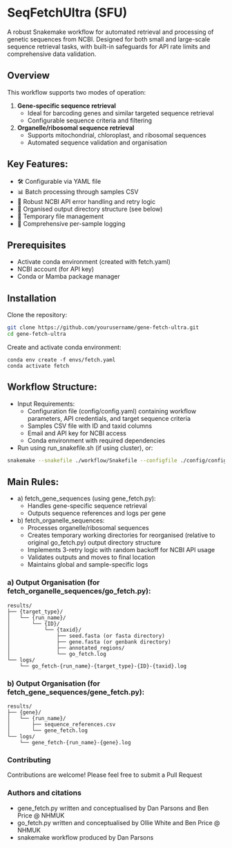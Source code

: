 # SeqFetchUltra (SFU)
A robust Snakemake workflow for automated retrieval and processing of genetic sequences from NCBI. Designed for both small and large-scale sequence retrieval tasks, with built-in safeguards for API rate limits and comprehensive data validation.

## Overview
This workflow supports two modes of operation:
1. **Gene-specific sequence retrieval**
   - Ideal for barcoding genes and similar targeted sequence retrieval
   - Configurable sequence criteria and filtering
2. **Organelle/ribosomal sequence retrieval**
   - Supports mitochondrial, chloroplast, and ribosomal sequences
   - Automated sequence validation and organisation


## Key Features:
- 🛠️ Configurable via YAML file
- 📊 Batch processing through samples CSV
- 🔄 Robust NCBI API error handling and retry logic
- 📁 Organised output directory structure (see below)
- 🧹 Temporary file management
- 📝 Comprehensive per-sample logging


## Prerequisites
- Activate conda environment (created with fetch.yaml)
- NCBI account (for API key)
- Conda or Mamba package manager


## Installation
Clone the repository:
   ```bash
   git clone https://github.com/yourusername/gene-fetch-ultra.git
   cd gene-fetch-ultra
   ```
Create and activate conda environment:
   ```
   conda env create -f envs/fetch.yaml
   conda activate fetch
   ```


## Workflow Structure:
- Input Requirements:
  - Configuration file (config/config.yaml) containing workflow parameters, API credentials, and target sequence criteria
  - Samples CSV file with ID and taxid columns
  - Email and API key for NCBI access
  - Conda environment with required dependencies
- Run using run_snakefile.sh (if using cluster), or:
```bash
snakemake --snakefile ./workflow/Snakefile --configfile ./config/config.yaml --cores <n>
```

## Main Rules:
- a) fetch_gene_sequences (using gene_fetch.py):
   - Handles gene-specific sequence retrieval
   - Outputs sequence references and logs per gene
- b) fetch_organelle_sequences:
   - Processes organelle/ribosomal sequences
   - Creates temporary working directories for reorganised (relative to original go_fetch.py) output directory structure
   - Implements 3-retry logic with random backoff for NCBI API usage
   - Validates outputs and moves to final location
   - Maintains global and sample-specific logs


### a) Output Organisation (for fetch_organelle_sequences/go_fetch.py):
```
results/
├── {target_type}/
│   └── {run_name}/
│       └── {ID}/
│           └── {taxid}/
│               ├── seed.fasta (or fasta directory)
│               ├── gene.fasta (or genbank directory)
│               ├── annotated_regions/
│               └── go_fetch.log
└── logs/
    └── go_fetch-{run_name}-{target_type}-{ID}-{taxid}.log
```

### b) Output Organisation (for fetch_gene_sequences/gene_fetch.py):
```
results/
├── {gene}/
│   └── {run_name}/
│       ├── sequence_references.csv
│       └── gene_fetch.log
└── logs/
    └── gene_fetch-{run_name}-{gene}.log
```

### Contributing
Contributions are welcome! Please feel free to submit a Pull Request

### Authors and citations
- gene_fetch.py written and conceptualised by Dan Parsons and Ben Price @ NHMUK
- go_fetch.py written and conceptualised by Ollie White and Ben Price @ NHMUK
- snakemake workflow produced by Dan Parsons
